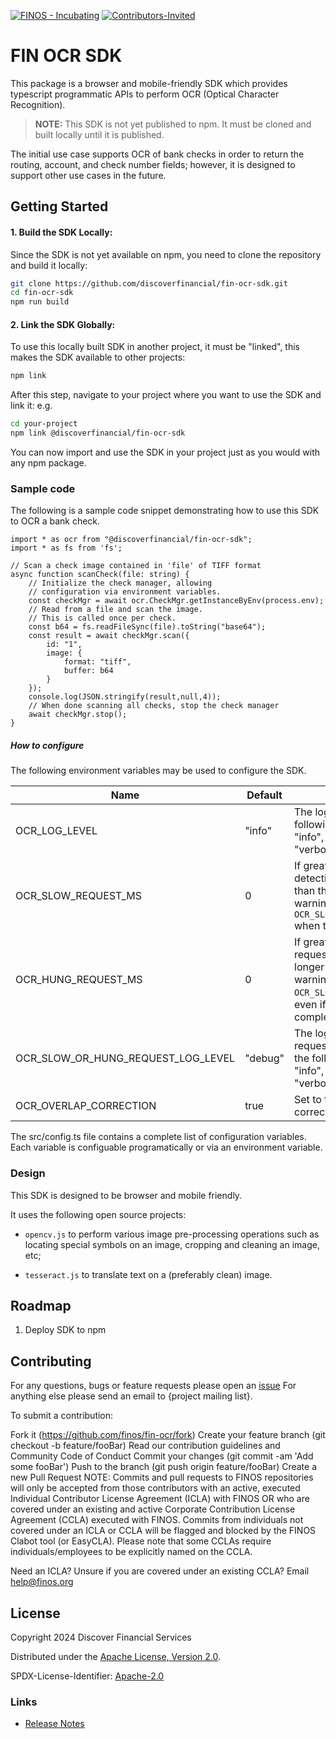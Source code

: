 [![FINOS - Incubating](https://cdn.jsdelivr.net/gh/finos/contrib-toolbox@master/images/badge-incubating.svg)](https://community.finos.org/docs/governance/Software-Projects/stages/incubating) [![Contributors-Invited](https://img.shields.io/badge/Contributors-Wanted-blue)](./CONTRIBUTE.md)
# FIN OCR SDK

This package is a browser and mobile-friendly SDK which provides typescript programmatic APIs to perform OCR (Optical Character Recognition).

> **NOTE:** This SDK is not yet published to npm. It must be cloned and built locally until it is published.

The initial use case supports OCR of bank checks in order to return the routing, account, and check number fields; however, it is designed to support other use cases in the future.

## Getting Started

#### 1. Build the SDK Locally:

Since the SDK is not yet available on npm, you need to clone the repository and build it locally:

```bash
git clone https://github.com/discoverfinancial/fin-ocr-sdk.git
cd fin-ocr-sdk
npm run build
```

#### 2. Link the SDK Globally:
To use this locally built SDK in another project, it must be "linked", this makes the SDK available to other projects:

```bash
npm link
```
After this step, navigate to your project where you want to use the SDK and link it:
e.g.
```bash
cd your-project
npm link @discoverfinancial/fin-ocr-sdk
```
You can now import and use the SDK in your project just as you would with any npm package.

### Sample code

The following is a sample code snippet demonstrating how to use this SDK to OCR a bank check.

```
import * as ocr from "@discoverfinancial/fin-ocr-sdk";
import * as fs from 'fs';

// Scan a check image contained in 'file' of TIFF format
async function scanCheck(file: string) {
    // Initialize the check manager, allowing
    // configuration via environment variables.
    const checkMgr = await ocr.CheckMgr.getInstanceByEnv(process.env);
    // Read from a file and scan the image.
    // This is called once per check.
    const b64 = fs.readFileSync(file).toString("base64");
    const result = await checkMgr.scan({
        id: "1",
        image: {
            format: "tiff",
            buffer: b64
        }
    });
    console.log(JSON.stringify(result,null,4));
    // When done scanning all checks, stop the check manager
    await checkMgr.stop();
}
```

##### How to configure

The following environment variables may be used to configure the SDK.

| Name | Default | Description |
| ---- | ------- | ----------- |
| OCR_LOG_LEVEL | "info" | The log level which is any of the following: "fatal", "error", "warn", "info", "debug", "trace", or "verbose". |
| OCR_SLOW_REQUEST_MS | 0 | If greater than 0, enable slow request detection.  If a request takes longer than this many milliseconds, a warning message is logged at level `OCR_SLOW_OR_HUNG_REQUEST_LOG_LEVEL` when the request completes. |
| OCR_HUNG_REQUEST_MS | 0 | If greater than 0, enable hung request detection.  If a request takes longer than this many milliseconds, a warning message is logged at level `OCR_SLOW_OR_HUNG_REQUEST_LOG_LEVEL`, even if the request has not completed. |
| OCR_SLOW_OR_HUNG_REQUEST_LOG_LEVEL | "debug" | The log level for slow or hung requests. The value may be any of the following: "fatal", "error", "warn", "info", "debug", "trace", or "verbose". |
| OCR_OVERLAP_CORRECTION | true | Set to false to disable OCR overlap correction. |

The src/config.ts file contains a complete list of configuration variables.  Each variable is configuable programatically or via an environment variable.

### Design

This SDK is designed to be browser and mobile friendly.

It uses the following open source projects:

* `opencv.js` to perform various image pre-processing operations such as locating special symbols on an image, cropping and cleaning an image, etc;

* `tesseract.js` to translate text on a (preferably clean) image.

## Roadmap

1. Deploy SDK to npm

## Contributing

For any questions, bugs or feature requests please open an [issue](https://github.com/finos/fin-ocr/issues) For anything else please send an email to {project mailing list}.

To submit a contribution:

Fork it (<https://github.com/finos/fin-ocr/fork>)
Create your feature branch (git checkout -b feature/fooBar)
Read our contribution guidelines and Community Code of Conduct
Commit your changes (git commit -am 'Add some fooBar')
Push to the branch (git push origin feature/fooBar)
Create a new Pull Request
NOTE: Commits and pull requests to FINOS repositories will only be accepted from those contributors with an active, executed Individual Contributor License Agreement (ICLA) with FINOS OR who are covered under an existing and active Corporate Contribution License Agreement (CCLA) executed with FINOS. Commits from individuals not covered under an ICLA or CCLA will be flagged and blocked by the FINOS Clabot tool (or EasyCLA). Please note that some CCLAs require individuals/employees to be explicitly named on the CCLA.

Need an ICLA? Unsure if you are covered under an existing CCLA? Email help@finos.org

## License

Copyright 2024 Discover Financial Services

Distributed under the [Apache License, Version 2.0](http://www.apache.org/licenses/LICENSE-2.0).

SPDX-License-Identifier: [Apache-2.0](https://spdx.org/licenses/Apache-2.0)


### Links

- [Release Notes](./RELEASE_NOTES.md)

